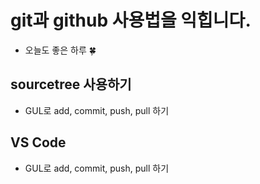 # git과 github 사용법을 익힙니다.
- 오늘도 좋은 하루 🍀

## sourcetree 사용하기
- GUL로 add, commit, push, pull 하기

## VS Code
- GUL로 add, commit, push, pull 하기
